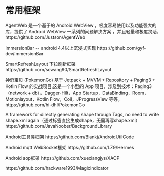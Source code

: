 # 常用框架
<p align="left">
AgentWeb 是一个基于的 Android WebView ，极度容易使用以及功能强大的库，提供了 Android WebView 一系列的问题解决方案 ，并且轻量和极度灵活， https://github.com/Justson/AgentWeb
</p>
<p align="left">
ImmersionBar -- android 4.4以上沉浸式实现 https://github.com/gyf-dev/ImmersionBar
 </p>
<p align="left">
SmartRefreshLayout 下拉刷新框架https://github.com/scwang90/SmartRefreshLayout
</p>
<p align="left">
神奇宝贝 (PokemonGo) 基于 Jetpack + MVVM + Repository + Paging3 + Kotlin Flow 的实战项目,这是一个小型的 App 项目，涉及到技术：Paging3（network + db），Dagger-Hilt，App Startup，DataBinding，Room，Motionlayout，Kotlin Flow，Coil，JProgressView 等等。 https://github.com/hi-dhl/PokemonGo
</p>
<p align="left">
A framework for directly generating shape through Tags, no need to write shape.xml again（通过标签直接生成shape，无需再写shape.xml）https://github.com/JavaNoober/BackgroundLibrary
 </p>
 <p align="left">
Android工具类框架 https://github.com/Blankj/AndroidUtilCode
 </p>
  <p align="left">
Android mqtt WebSocket框架 https://github.com/LZ9/Hermes
 </p>
   <p align="left">
Android aop框架 https://github.com/xuexiangjys/XAOP
 </p>
 <p align="left">
https://github.com/hackware1993/MagicIndicator
  </p>
  
